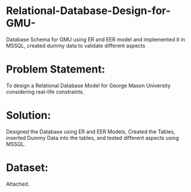 # Relational-Database-Design-for-GMU-
Database Schema for GMU using ER and EER model and implemented it in MSSQL, created dummy data to validate different aspects

# Problem Statement:
To design a Relational Database Model for George Mason University considering real-life constraints.

# Solution:
Designed the Database using ER and EER Models, Created the Tables, inserted Dummy Data into the tables, and tested different aspects using MSSQL. 

# Dataset:
Attached.
